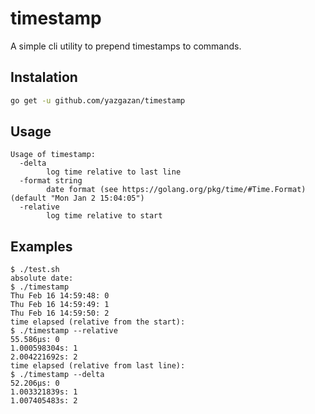timestamp
=========

A simple cli utility to prepend timestamps to commands.

## Instalation

```sh
go get -u github.com/yazgazan/timestamp
```

## Usage

```
Usage of timestamp:
  -delta
    	log time relative to last line
  -format string
    	date format (see https://golang.org/pkg/time/#Time.Format) (default "Mon Jan 2 15:04:05")
  -relative
    	log time relative to start
```

## Examples

```
$ ./test.sh
absolute date:
$ ./timestamp
Thu Feb 16 14:59:48: 0
Thu Feb 16 14:59:49: 1
Thu Feb 16 14:59:50: 2
time elapsed (relative from the start):
$ ./timestamp --relative
55.586µs: 0
1.000598304s: 1
2.004221692s: 2
time elapsed (relative from last line):
$ ./timestamp --delta
52.206µs: 0
1.003321839s: 1
1.007405483s: 2
```

